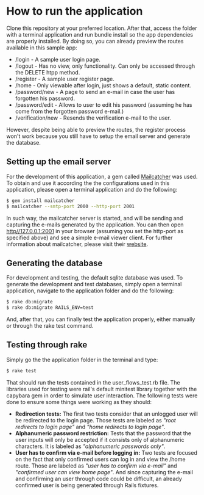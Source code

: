 # How to run the application

Clone this repository at your preferred location. After that, access the folder with a terminal application and run bundle install so the app dependencies are properly installed. By doing so, you can already preview the routes available in this sample app: 

  - /login - A sample user login page.
  - /logout - Has no view, only functionality. Can only be accessed through the DELETE htpp method.
  - /register - A sample user register page.
  - /home - Only viewable after login, just shows a default, static content.
  - /password/new - A page to send an e-mail in case the user has forgotten his password.
  - /password/edit - Allows to user to edit his password (assuming he has come from the forgotten password e-mail.)
  - /verification/new - Resends the verification e-mail to the user.

However, despite being able to preview the routes, the register process won't work because you still have to setup the email server and generate the database.

## Setting up the email server

For the development of this application, a gem called [Mailcatcher](http://mailcatcher.me/) was used. To obtain and use it according the the configurations used in this application, please open a terminal application and do the following:

```sh
$ gem install mailcatcher
$ mailcatcher --smtp-port 2000 --http-port 2001
```

In such way, the mailcatcher server is started, and will be sending and capturing the e-mails generated by the application. You can then open [http//127.0.0.1:2001](http//127.0.0.1:2001) in your browser (assuming you set the http-port as specified above) and see a simple e-mail viewer client. For further information about mailcatcher, please visit their [website](http://mailcatcher.me/).

## Generating the database

For development and testing, the default sqlite database was used. To generate the development and test databases, simply open a terminal application, navigate to the application folder and do the following:

```sh
$ rake db:migrate
$ rake db:migrate RAILS_ENV=test 
```

And, after that, you can finally test the application properly, either manually or through the rake test command.

## Testing through rake

Simply go the the application folder in the terminal and type:

```sh
$ rake test
```

That should run the tests contained in the user_flows_test.rb file. The libraries used for testing were rail's default minitest library together with the capybara gem in order to simulate user interaction. The following tests were done to ensure some things were working as they should:

- **Redirection tests:** The first two tests consider that an unlogged user will be redirected to the login page. Those tests are labeled as _"root redirects to login page"_ and _"home redirects to login page"_.
- **Alphanumeric password restriction:** Tests that the password that the user inputs will only be accepted if it consists only of alphanumeric characters. It is labeled as _"alphanumeric passwords only"_.
- **User has to confirm via e-mail before logging in:** Two tests are focused on the fact that only confirmed users can log in and view the /home route. Those are labeled as _"user has to confirm via e-mail"_ and _"confirmed user can view home page"_. And since capturing the e-mail and confirming an user through code could be difficult, an already confirmed user is being generated through Rails fixtures.